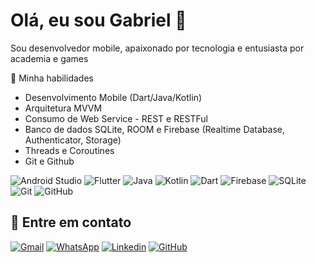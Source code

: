 # Olá, eu sou Gabriel 👋
Sou desenvolvedor mobile, apaixonado por tecnologia e entusiasta por academia e games
 
🚀 Minha habilidades
- Desenvolvimento Mobile (Dart/Java/Kotlin)
- Arquitetura MVVM
- Consumo de Web Service - REST e RESTFul
- Banco de dados SQLite, ROOM e Firebase (Realtime Database, Authenticator,  Storage)
- Threads e Coroutines
- Git e Github

![Android Studio](https://img.shields.io/badge/android%20studio-346ac1?style=for-the-badge&logo=android%20studio&logoColor=white)
![Flutter](https://img.shields.io/badge/Flutter-%2302569B.svg?style=for-the-badge&logo=Flutter&logoColor=white)
![Java](https://img.shields.io/badge/java-%23ED8B00.svg?style=for-the-badge&logo=openjdk&logoColor=white)
![Kotlin](https://img.shields.io/badge/kotlin-%237F52FF.svg?style=for-the-badge&logo=kotlin&logoColor=white)
![Dart](https://img.shields.io/badge/dart-%230175C2.svg?style=for-the-badge&logo=dart&logoColor=white)
![Firebase](https://img.shields.io/badge/firebase-a08021?style=for-the-badge&logo=firebase&logoColor=ffcd34)
![SQLite](https://img.shields.io/badge/SQLite-07405E?style=for-the-badge&logo=sqlite&logoColor=white)
![Git](https://img.shields.io/badge/git-%23F05033.svg?style=for-the-badge&logo=git&logoColor=white)
![GitHub](https://img.shields.io/badge/github-%23121011.svg?style=for-the-badge&logo=github&logoColor=white)

## 📱 Entre em contato
[![Gmail](https://img.shields.io/badge/Gmail-D14836?style=for-the-badge&logo=gmail&logoColor=white)](mailto:contato.gabrielportari@gmail.com)
[![WhatsApp](https://img.shields.io/badge/WhatsApp-25D366?style=for-the-badge&logo=whatsapp&logoColor=white)](https://wa.me/18996570521)
[![Linkedin](https://img.shields.io/badge/LinkedIn-0077B5?style=for-the-badge&logo=linkedin&logoColor=white)](http://www.linkedin.com/in/gabriel-portari-3aa73623b)
[![GitHub](https://img.shields.io/badge/github-%23121011.svg?style=for-the-badge&logo=github&logoColor=white)](https://github.com/GabrielPortari)

